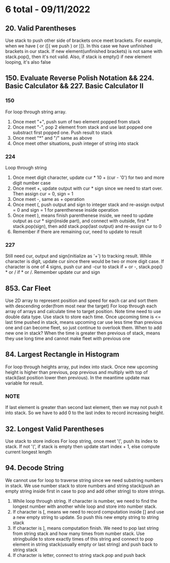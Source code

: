 # 6 total - 09/11/2022

## 20. Valid Parentheses
Use stack to push other side of brackets once meet brackets. For example, when we have ( or ([{ we push ) or )]}. In this case we have unfinished brackets in our stack. If new element(unfinished brackets) is not same with stack.pop(), then it's not valid. Also, if stack is empty() if new element looping, it's also false

## 150. Evaluate Reverse Polish Notation && 224. Basic Calculator && 227. Basic Calculator II
### 150
For loop through string array.
1. Once meet "+", push sum of two element popped from stack
2. Once meet "-", pop 2 element from stack and use last popped one substract first popped one. Push result to stack
3. Once meet "*" and "/" same as above
4. Once meet other situations, push integer of string into stack
### 224
Loop through string
1. Once meet digit character, update cur * 10 + (cur - '0') for two and more digit number case
2. Once meet +, update output with cur * sign since we need to start over. Then assign cur = 0, sign = 1
3. Once meet -, same as + operation
4. Once meet (, push output and sign to integer stack and re-assign output = 0 and sign = 1 for parenthenese inside operation
5. Once meet ), means finish parenthenese inside, we need to update output as cur * sign(inside part), and connect with outside, first * stack.pop(sign), then add stack.pop(last output) and re-assign cur to 0
6. Remember if there are remaining cur, need to update to result
### 227
Still need cur, output and sign(initialize as '+') to tracking result. While character is digit, update cur since there would be two or more digit case. If character is one of 4 signs, push cur and -cur to stack if + or -, stack.pop() * or / if * or /. Remember update cur and sign

## 853. Car Fleet
Use 2D array to represent position and speed for each car and sort them with descending order(from most near the target)
For loop through each array of arrays and calculate time to target position. Note time need to use double data type.
Use stack to store each time. Once upcoming time is <= last time pushed in stack, means upcoming car use less time than previous one and can become fleet, so just continue to overlook them. When to add new one in stack? When the time is greater then previous of stack, means they use long time and cannot make fleet with previous one

## 84. Largest Rectangle in Histogram
For loop through heights array, put index into stack. Once new upcoming height is higher than previous, pop previous and multiply with top of stack(last position lower then previous). In the meantime update max variable for result.
### NOTE
If last element is greater than second last element, then we may not push it into stack. So we have to add 0 to the last index to record increasing height.

## 32. Longest Valid Parentheses
Use stack to store indices
For loop string, once meet '(', push its index to stack. If not '(', if stack is empty then update start index + 1, else compute current longest length

## 94. Decode String
We cannot use for loop to traverse string since we need substring numbers in stack. We use number stack to store numbers and string stack(push an empty string inside first in case to pop and add other string) to store strings.
1. While loop through string. If character is number, we need to find the longest number with another while loop and store into number stack.
2. If character is [, means we need to record computation inside [] and use a new empty string to update. So push this new empty string to string stack
3. If character is ], means computation finish. We need to pop last string from string stack and how many times from number stack. Use stringbuilde to store exactly times of this string and connect to pop element in string stack(usually empty or last string) and push back to string stack
4. If character is letter, connect to string stack.pop and push back
